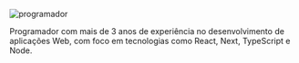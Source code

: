 ![programador](https://github.com/rogeritael/rogeritael/assets/84825954/6a49fa2d-139d-4e84-9912-6817759e025d)

Programador com mais de 3 anos de experiência no desenvolvimento de aplicações Web, com foco em tecnologias como React, Next, TypeScript e Node.
